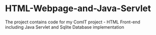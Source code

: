 # HTML-Webpage-and-Java-Servlet
The project contains code for my ComIT project - HTML Front-end including Java Servlet and Sqlite Database implementation
